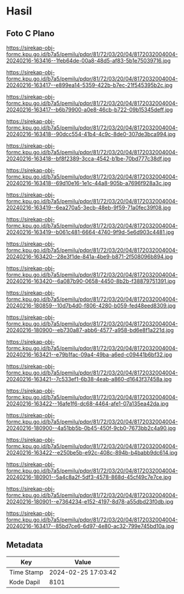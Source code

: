 # Hasil

## Foto C Plano

https://sirekap-obj-formc.kpu.go.id/b7a5/pemilu/pdpr/81/72/03/20/04/8172032004004-20240216-163416--1feb64de-00a8-48d5-af83-5b1e75039716.jpg

https://sirekap-obj-formc.kpu.go.id/b7a5/pemilu/pdpr/81/72/03/20/04/8172032004004-20240216-163417--e899ea14-5359-422b-b7ec-21f545395b2c.jpg

https://sirekap-obj-formc.kpu.go.id/b7a5/pemilu/pdpr/81/72/03/20/04/8172032004004-20240216-163417--b6b79900-a0e8-46cb-b722-09b15345deff.jpg

https://sirekap-obj-formc.kpu.go.id/b7a5/pemilu/pdpr/81/72/03/20/04/8172032004004-20240216-163418--90dcc554-41b4-4c9c-8de0-307de3bca994.jpg

https://sirekap-obj-formc.kpu.go.id/b7a5/pemilu/pdpr/81/72/03/20/04/8172032004004-20240216-163418--bf8f2389-3cca-4542-b1be-70bd777c38df.jpg

https://sirekap-obj-formc.kpu.go.id/b7a5/pemilu/pdpr/81/72/03/20/04/8172032004004-20240216-163418--69d10e16-1e1c-44a8-905b-a7696f928a3c.jpg

https://sirekap-obj-formc.kpu.go.id/b7a5/pemilu/pdpr/81/72/03/20/04/8172032004004-20240216-163419--6ea270a5-3ecb-48eb-9f59-71a0fec39f08.jpg

https://sirekap-obj-formc.kpu.go.id/b7a5/pemilu/pdpr/81/72/03/20/04/8172032004004-20240216-163419--b061c481-6664-4740-9f9d-5e6d903c4481.jpg

https://sirekap-obj-formc.kpu.go.id/b7a5/pemilu/pdpr/81/72/03/20/04/8172032004004-20240216-163420--28e3f1de-841a-4be9-b871-2f508096b894.jpg

https://sirekap-obj-formc.kpu.go.id/b7a5/pemilu/pdpr/81/72/03/20/04/8172032004004-20240216-163420--6a087b90-0658-4450-8b2b-f38879751391.jpg

https://sirekap-obj-formc.kpu.go.id/b7a5/pemilu/pdpr/81/72/03/20/04/8172032004004-20240216-180859--10d7b4d0-f806-4280-b059-fed48eed8309.jpg

https://sirekap-obj-formc.kpu.go.id/b7a5/pemilu/pdpr/81/72/03/20/04/8172032004004-20240216-180900--eb730a87-abb6-4577-a958-bd6e8f1a221d.jpg

https://sirekap-obj-formc.kpu.go.id/b7a5/pemilu/pdpr/81/72/03/20/04/8172032004004-20240216-163421--e79b1fac-09a4-49ba-a6ed-c09441b6bf32.jpg

https://sirekap-obj-formc.kpu.go.id/b7a5/pemilu/pdpr/81/72/03/20/04/8172032004004-20240216-163421--7c533ef1-6b38-4eab-a860-d1643f37458a.jpg

https://sirekap-obj-formc.kpu.go.id/b7a5/pemilu/pdpr/81/72/03/20/04/8172032004004-20240216-163422--16afe1f6-dc68-4464-afe1-07a135ea42da.jpg

https://sirekap-obj-formc.kpu.go.id/b7a5/pemilu/pdpr/81/72/03/20/04/8172032004004-20240216-180900--4a51bb5b-0b45-450f-9cb0-7673bb2c4a90.jpg

https://sirekap-obj-formc.kpu.go.id/b7a5/pemilu/pdpr/81/72/03/20/04/8172032004004-20240216-163422--e250be5b-e92c-408c-894b-b4babb9dc614.jpg

https://sirekap-obj-formc.kpu.go.id/b7a5/pemilu/pdpr/81/72/03/20/04/8172032004004-20240216-180901--5a4c8a2f-5df3-4578-868d-45cf49c7e7ce.jpg

https://sirekap-obj-formc.kpu.go.id/b7a5/pemilu/pdpr/81/72/03/20/04/8172032004004-20240216-180901--e7364234-e152-4197-8d78-a55dbd23f0db.jpg

https://sirekap-obj-formc.kpu.go.id/b7a5/pemilu/pdpr/81/72/03/20/04/8172032004004-20240216-163417--85bd7ce6-6d97-4e80-ac32-799e745bd10a.jpg


## Metadata

| Key        | Value               |
| ---------- | ------------------- |
| Time Stamp | 2024-02-25 17:03:42 |
| Kode Dapil | 8101                |



